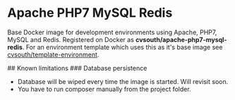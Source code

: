 # Apache PHP7 MySQL Redis
<p>Base Docker image for development environments using Apache, PHP7, MySQL and Redis. Registered on Docker as <strong>cvsouth/apache-php7-mysql-redis</strong>. For an environment template which uses this as it's base image see <a href="https://github.com/cvsouth/template-environment">cvsouth/template-environment</a>.</p>
## Known limitations
### Database persistence
<ul>
  <li>Database will be wiped every time the image is started. Will revisit soon.</li>
  <li>You have to run composer manually from the project folder.</li>
</ul>
